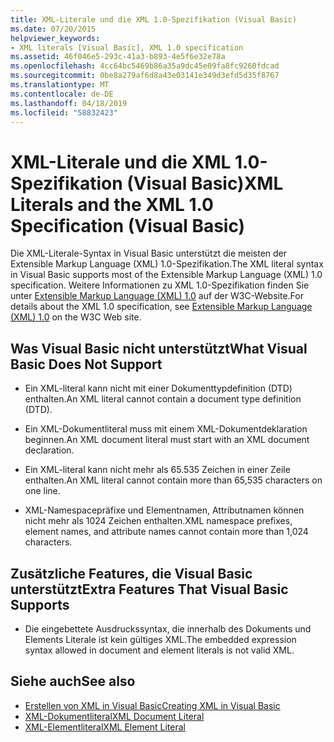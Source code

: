 ```yaml
---
title: XML-Literale und die XML 1.0-Spezifikation (Visual Basic)
ms.date: 07/20/2015
helpviewer_keywords:
- XML literals [Visual Basic], XML 1.0 specification
ms.assetid: 46f046e5-293c-41a3-b893-4e5f6e32e78a
ms.openlocfilehash: 4cc64bc5469b86a35a9dc45e09fa8fc9260fdcad
ms.sourcegitcommit: 0be8a279af6d8a43e03141e349d3efd5d35f8767
ms.translationtype: MT
ms.contentlocale: de-DE
ms.lasthandoff: 04/18/2019
ms.locfileid: "58832423"
---
```

# <a name="xml-literals-and-the-xml-10-specification-visual-basic"></a><span data-ttu-id="68b5d-102">XML-Literale und die XML 1.0-Spezifikation (Visual Basic)</span><span class="sxs-lookup"><span data-stu-id="68b5d-102">XML Literals and the XML 1.0 Specification (Visual Basic)</span></span>
<span data-ttu-id="68b5d-103">Die XML-Literale-Syntax in Visual Basic unterstützt die meisten der Extensible Markup Language (XML) 1.0-Spezifikation.</span><span class="sxs-lookup"><span data-stu-id="68b5d-103">The XML literal syntax in Visual Basic supports most of the Extensible Markup Language (XML) 1.0 specification.</span></span> <span data-ttu-id="68b5d-104">Weitere Informationen zu XML 1.0-Spezifikation finden Sie unter [Extensible Markup Language (XML) 1.0](https://www.w3.org/TR/xml) auf der W3C-Website.</span><span class="sxs-lookup"><span data-stu-id="68b5d-104">For details about the XML 1.0 specification, see [Extensible Markup Language (XML) 1.0](https://www.w3.org/TR/xml) on the W3C Web site.</span></span>  
  
## <a name="what-visual-basic-does-not-support"></a><span data-ttu-id="68b5d-105">Was Visual Basic nicht unterstützt</span><span class="sxs-lookup"><span data-stu-id="68b5d-105">What Visual Basic Does Not Support</span></span>  
  
-   <span data-ttu-id="68b5d-106">Ein XML-literal kann nicht mit einer Dokumenttypdefinition (DTD) enthalten.</span><span class="sxs-lookup"><span data-stu-id="68b5d-106">An XML literal cannot contain a document type definition (DTD).</span></span>  
  
-   <span data-ttu-id="68b5d-107">Ein XML-Dokumentliteral muss mit einem XML-Dokumentdeklaration beginnen.</span><span class="sxs-lookup"><span data-stu-id="68b5d-107">An XML document literal must start with an XML document declaration.</span></span>  
  
-   <span data-ttu-id="68b5d-108">Ein XML-literal kann nicht mehr als 65.535 Zeichen in einer Zeile enthalten.</span><span class="sxs-lookup"><span data-stu-id="68b5d-108">An XML literal cannot contain more than 65,535 characters on one line.</span></span>  
  
-   <span data-ttu-id="68b5d-109">XML-Namespacepräfixe und Elementnamen, Attributnamen können nicht mehr als 1024 Zeichen enthalten.</span><span class="sxs-lookup"><span data-stu-id="68b5d-109">XML namespace prefixes, element names, and attribute names cannot contain more than 1,024 characters.</span></span>  
  
## <a name="extra-features-that-visual-basic-supports"></a><span data-ttu-id="68b5d-110">Zusätzliche Features, die Visual Basic unterstützt</span><span class="sxs-lookup"><span data-stu-id="68b5d-110">Extra Features That Visual Basic Supports</span></span>  
  
-   <span data-ttu-id="68b5d-111">Die eingebettete Ausdruckssyntax, die innerhalb des Dokuments und Elements Literale ist kein gültiges XML.</span><span class="sxs-lookup"><span data-stu-id="68b5d-111">The embedded expression syntax allowed in document and element literals is not valid XML.</span></span>  
  
## <a name="see-also"></a><span data-ttu-id="68b5d-112">Siehe auch</span><span class="sxs-lookup"><span data-stu-id="68b5d-112">See also</span></span>

- [<span data-ttu-id="68b5d-113">Erstellen von XML in Visual Basic</span><span class="sxs-lookup"><span data-stu-id="68b5d-113">Creating XML in Visual Basic</span></span>](../../../../visual-basic/programming-guide/language-features/xml/creating-xml.md)
- [<span data-ttu-id="68b5d-114">XML-Dokumentliteral</span><span class="sxs-lookup"><span data-stu-id="68b5d-114">XML Document Literal</span></span>](../../../../visual-basic/language-reference/xml-literals/xml-document-literal.md)
- [<span data-ttu-id="68b5d-115">XML-Elementliteral</span><span class="sxs-lookup"><span data-stu-id="68b5d-115">XML Element Literal</span></span>](../../../../visual-basic/language-reference/xml-literals/xml-element-literal.md)
